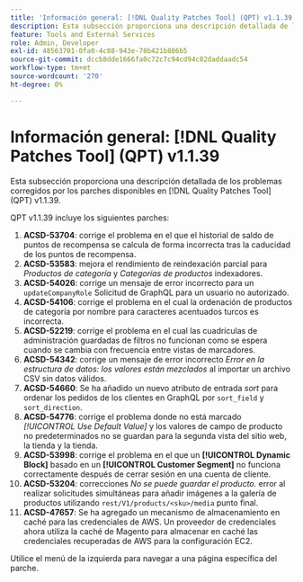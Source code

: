 ```yaml
---
title: 'Información general: [!DNL Quality Patches Tool] (QPT) v1.1.39'
description: Esta subsección proporciona una descripción detallada de los problemas corregidos por los parches disponibles en [!DNL Quality Patches Tool] (QPT) v1.1.39.
feature: Tools and External Services
role: Admin, Developer
exl-id: 48563701-0fa0-4c88-943e-78b421b806b5
source-git-commit: dccb8dde1666fa0c72c7c94cd94c82daddaadc54
workflow-type: tm+mt
source-wordcount: '270'
ht-degree: 0%

---
```


# Información general: [!DNL Quality Patches Tool] (QPT) v1.1.39

Esta subsección proporciona una descripción detallada de los problemas corregidos por los parches disponibles en [!DNL Quality Patches Tool] (QPT) v1.1.39.

QPT v1.1.39 incluye los siguientes parches:

1. **ACSD-53704**: corrige el problema en el que el historial de saldo de puntos de recompensa se calcula de forma incorrecta tras la caducidad de los puntos de recompensa.
1. **ACSD-53583**: mejora el rendimiento de reindexación parcial para *Productos de categoría* y *Categorías de productos* indexadores.
1. **ACSD-54026**: corrige un mensaje de error incorrecto para un `updateCompanyRole` Solicitud de GraphQL para un usuario no autorizado.
1. **ACSD-54106**: corrige el problema en el cual la ordenación de productos de categoría por nombre para caracteres acentuados turcos es incorrecta.
1. **ACSD-52219**: corrige el problema en el cual las cuadrículas de administración guardadas de filtros no funcionan como se espera cuando se cambia con frecuencia entre vistas de marcadores.
1. **ACSD-54342**: corrige un mensaje de error incorrecto *Error en la estructura de datos: los valores están mezclados* al importar un archivo CSV sin datos válidos.
1. **ACSD-54660**: Se ha añadido un nuevo atributo de entrada *sort* para ordenar los pedidos de los clientes en GraphQL por `sort_field` y `sort_direction`.
1. **ACSD-54776**: corrige el problema donde no está marcado *[!UICONTROL Use Default Value]* y los valores de campo de producto no predeterminados no se guardan para la segunda vista del sitio web, la tienda y la tienda.
1. **ACSD-53998**: corrige el problema en el que un **[!UICONTROL Dynamic Block]** basado en un **[!UICONTROL Customer Segment]** no funciona correctamente después de cerrar sesión en una cuenta de cliente.
1. **ACSD-53204**: correcciones *No se puede guardar el producto.* error al realizar solicitudes simultáneas para añadir imágenes a la galería de productos utilizando `rest/V1/products/<sku>/media` punto final.
1. **ACSD-47657**: Se ha agregado un mecanismo de almacenamiento en caché para las credenciales de AWS. Un proveedor de credenciales ahora utiliza la caché de Magento para almacenar en caché las credenciales recuperadas de AWS para la configuración EC2.

Utilice el menú de la izquierda para navegar a una página específica del parche.
